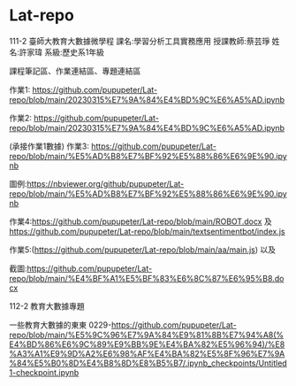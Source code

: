 # Lat-repo
111-2 臺師大教育大數據微學程
課名:學習分析工具實務應用
授課教師:蔡芸琤
姓名:許家瑋
系級:歷史系1年級

課程筆記區、作業連結區、專題連結區

作業1:
https://github.com/pupupeter/Lat-repo/blob/main/20230315%E7%9A%84%E4%BD%9C%E6%A5%AD.ipynb



作業2:
https://github.com/pupupeter/Lat-repo/blob/main/20230315%E7%9A%84%E4%BD%9C%E6%A5%AD.ipynb

(承接作業1數據)
作業3:
https://github.com/pupupeter/Lat-repo/blob/main/%E5%AD%B8%E7%BF%92%E5%88%86%E6%9E%90.ipynb

圖例:https://nbviewer.org/github/pupupeter/Lat-repo/blob/main/%E5%AD%B8%E7%BF%92%E5%88%86%E6%9E%90.ipynb

作業4:https://github.com/pupupeter/Lat-repo/blob/main/ROBOT.docx 及 
https://github.com/pupupeter/Lat-repo/blob/main/textsentimentbot/index.js

作業5:(https://github.com/pupupeter/Lat-repo/blob/main/aa/main.js)   以及

截圖:https://github.com/pupupeter/Lat-repo/blob/main/%E4%BF%A1%E5%BF%83%E6%8C%87%E6%95%B8.docx



112-2 教育大數據專題


一些教育大數據的東東
0229-https://github.com/pupupeter/Lat-repo/blob/main/%E5%9C%96%E7%9A%84%E9%81%8B%E7%94%A8(%E4%BD%86%E6%9C%89%E9%BB%9E%E4%BA%82%E5%96%94)/%E8%A3%A1%E9%9D%A2%E6%98%AF%E4%BA%82%E5%8F%96%E7%9A%84%E5%B0%8D%E4%B8%8D%E8%B5%B7/.ipynb_checkpoints/Untitled1-checkpoint.ipynb
